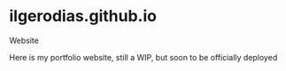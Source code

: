 # ilgerodias.github.io
Website

Here is my portfolio website, still a WIP, but soon to be officially deployed
